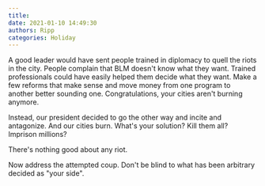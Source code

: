 ```yaml
---
title: 
date: 2021-01-10 14:49:30
authors: Ripp
categories: Holiday
---
```


 A good leader would have sent people trained in diplomacy to quell the riots in the city.  People complain that BLM doesn't know what they want.  Trained professionals could have easily helped them decide what they want.  Make a few reforms that make sense and move money from one program to another better sounding one.  Congratulations, your cities aren't burning anymore. 

Instead, our president decided to go the other way and incite and antagonize.  And our cities burn.  What's your solution?  Kill them all?  Imprison millions?

There's nothing good about any riot.

Now address the attempted coup. Don't be blind to what has been arbitrary decided as "your side".